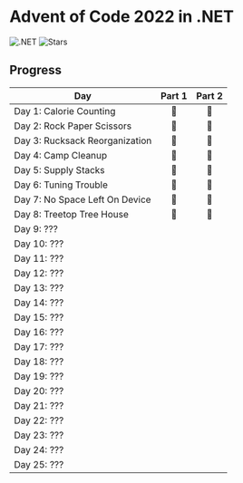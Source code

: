 # Advent of Code 2022 in .NET
![.NET](https://img.shields.io/badge/.NET-grey?logo=.NET)
![Stars](https://img.shields.io/badge/🌟%20stars-16/50-orange)

## Progress
| Day                            | Part 1 | Part 2 |
| ------------------------------ | :----: | :----: |
| Day 1: Calorie Counting        |   🌟   |   🌟   |
| Day 2: Rock Paper Scissors     |   🌟   |   🌟   |
| Day 3: Rucksack Reorganization |   🌟   |   🌟   |
| Day 4: Camp Cleanup            |   🌟   |   🌟   |
| Day 5: Supply Stacks           |   🌟   |   🌟   |
| Day 6: Tuning Trouble          |   🌟   |   🌟   |
| Day 7: No Space Left On Device |   🌟   |   🌟   |
| Day 8: Treetop Tree House      |   🌟   |   🌟   |
| Day 9: ???                     |        |        |
| Day 10: ???                    |        |        |
| Day 11: ???                    |        |        |
| Day 12: ???                    |        |        |
| Day 13: ???                    |        |        |
| Day 14: ???                    |        |        |
| Day 15: ???                    |        |        |
| Day 16: ???                    |        |        |
| Day 17: ???                    |        |        |
| Day 18: ???                    |        |        |
| Day 19: ???                    |        |        |
| Day 20: ???                    |        |        |
| Day 21: ???                    |        |        |
| Day 22: ???                    |        |        |
| Day 23: ???                    |        |        |
| Day 24: ???                    |        |        |
| Day 25: ???                    |        |        |
